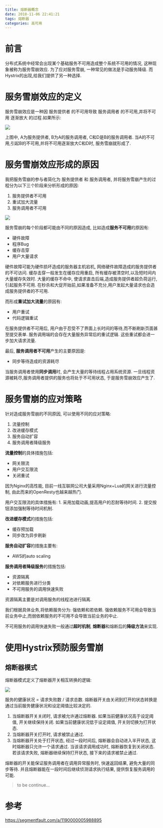 ```yaml
---
title: 熔断器概念
date: 2018-11-06 22:41:21
tags: 熔断器
categories: 高可用
---
```


# 前言

分布式系统中经常会出现某个基础服务不可用造成整个系统不可用的情况, 这种现象被称为服务雪崩效应. 为了应对服务雪崩, 一种常见的做法是手动服务降级. 而Hystrix的出现,给我们提供了另一种选择.

# 服务雪崩效应的定义

服务雪崩效应是一种因 服务提供者 的不可用导致 服务调用者 的不可用,并将不可用 逐渐放大 的过程.如果所示:

[![](http://idiotsky.top/images3/CircuitBreaker-1.png)](http://idiotsky.top/images3/CircuitBreaker-1.png)

上图中, A为服务提供者, B为A的服务调用者, C和D是B的服务调用者. 当A的不可用,引起B的不可用,并将不可用逐渐放大C和D时, 服务雪崩就形成了.


<!-- more -->

# 服务雪崩效应形成的原因

我把服务雪崩的参与者简化为 服务提供者 和 服务调用者, 并将服务雪崩产生的过程分为以下三个阶段来分析形成的原因:

1. 服务提供者不可用
2. 重试加大流量
3. 服务调用者不可用

[![](http://idiotsky.top/images3/CircuitBreaker-2.png)](http://idiotsky.top/images3/CircuitBreaker-2.png)

服务雪崩的每个阶段都可能由不同的原因造成, 比如造成**服务不可用**的原因有:

* 硬件故障
* 程序Bug
* 缓存击穿
* 用户大量请求

硬件故障可能为硬件损坏造成的服务器主机宕机, 网络硬件故障造成的服务提供者的不可访问. 
缓存击穿一般发生在缓存应用重启, 所有缓存被清空时,以及短时间内大量缓存失效时. 大量的缓存不命中, 使请求直击后端,造成服务提供者超负荷运行,引起服务不可用. 
在秒杀和大促开始前,如果准备不充分,用户发起大量请求也会造成服务提供者的不可用.

而形成**重试加大流量**的原因有:

* 用户重试
* 代码逻辑重试

在服务提供者不可用后, 用户由于忍受不了界面上长时间的等待,而不断刷新页面甚至提交表单.
服务调用端的会存在大量服务异常后的重试逻辑. 
这些重试都会进一步加大请求流量.

最后, **服务调用者不可用**产生的主要原因是:

* 同步等待造成的资源耗尽

当服务调用者使用**同步调用**时, 会产生大量的等待线程占用系统资源. 一旦线程资源被耗尽,服务调用者提供的服务也将处于不可用状态, 于是服务雪崩效应产生了.

# 服务雪崩的应对策略

针对造成服务雪崩的不同原因, 可以使用不同的应对策略:

1. 流量控制
2. 改进缓存模式
3. 服务自动扩容
4. 服务调用者降级服务

**流量控制**的具体措施包括:

* 网关限流
* 用户交互限流
* 关闭重试

因为Nginx的高性能, 目前一线互联网公司大量采用Nginx+Lua的网关进行流量控制, 由此而来的OpenResty也越来越热门.

用户交互限流的具体措施有: 1. 采用加载动画,提高用户的忍耐等待时间. 2. 提交按钮添加强制等待时间机制.

**改进缓存模式**的措施包括:

* 缓存预加载
* 同步改为异步刷新

**服务自动扩容**的措施主要有:

* AWS的auto scaling

**服务调用者降级服务**的措施包括:

* 资源隔离
* 对依赖服务进行分类
* 不可用服务的调用快速失败

资源隔离主要是对调用服务的线程池进行隔离.

我们根据具体业务,将依赖服务分为: 强依赖和若依赖. 强依赖服务不可用会导致当前业务中止,而弱依赖服务的不可用不会导致当前业务的中止.

不可用服务的调用快速失败一般通过**超时机制**, **熔断器**和熔断后的**降级方法**来实现.

# 使用Hystrix预防服务雪崩

## 熔断器模式

熔断器模式定义了熔断器开关相互转换的逻辑:

[![](http://idiotsky.top/images3/CircuitBreaker-3.png)](http://idiotsky.top/images3/CircuitBreaker-3.png)

服务的健康状况 = 请求失败数 / 请求总数. 
熔断器开关由关闭到打开的状态转换是通过当前服务健康状况和设定阈值比较决定的.

1. 当熔断器开关关闭时, 请求被允许通过熔断器. 如果当前健康状况高于设定阈值, 开关继续保持关闭. 如果当前健康状况低于设定阈值, 开关则切换为打开状态.
2. 当熔断器开关打开时, 请求被禁止通过.
3. 当熔断器开关处于打开状态, 经过一段时间后, 熔断器会自动进入半开状态, 这时熔断器只允许一个请求通过. 当该请求调用成功时, 熔断器恢复到关闭状态. 若该请求失败, 熔断器继续保持打开状态, 接下来的请求被禁止通过.

熔断器的开关能保证服务调用者在调用异常服务时, 快速返回结果, 避免大量的同步等待. 并且熔断器能在一段时间后继续侦测请求执行结果, 提供恢复服务调用的可能.

> to be continue...

# 参考

https://segmentfault.com/a/1190000005988895